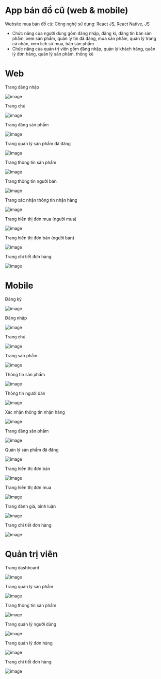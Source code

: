 # App bán đồ cũ (web & mobile)
Website mua bán đồ cũ:
Công nghệ sử dụng: React JS, React Native, JS
- Chức năng của người dùng gồm đăng nhập, đăng kí, đăng tin bán sản phẩm, xem sản phẩm, quản lý tin đã đăng, mua sản phẩm, quản lý trang cá nhân, xem lịch sử mua, bán sản phẩm
- Chức năng của quản trị viên gồm đăng nhập, quản lý khách hàng, quản lý đơn hàng, quản lý sản phẩm, thống kê
# Web
Trang đăng nhập

![image](https://github.com/tlthang281201/cross-platform-app/assets/142721732/a9be6cfc-bf6b-4bf9-ab13-a1a5d605ab72)

Trang chủ

![image](https://github.com/tlthang281201/cross-platform-app/assets/142721732/e5deecb3-72ee-4229-bc5e-348d0ccc27d0)

Trang đăng sản phẩm 

![image](https://github.com/tlthang281201/cross-platform-app/assets/142721732/ad9ac759-2a7e-4105-89ef-3ca76879a0c6)

Trang quản lý sản phẩm đã đăng

![image](https://github.com/tlthang281201/cross-platform-app/assets/142721732/1a35c7fe-978d-4104-a728-ac3a832c6a42)

Trang thông tin sản phẩm

![image](https://github.com/tlthang281201/cross-platform-app/assets/142721732/aa38ad29-bf4a-4e8d-be73-77b5efe336f8)

Trang thông tin người bán

![image](https://github.com/tlthang281201/cross-platform-app/assets/142721732/f97ddd6f-86c0-492f-9583-20d153be08da)

Trang xác nhận thông tin nhận hàng

![image](https://github.com/tlthang281201/cross-platform-app/assets/142721732/c307461d-dce0-4256-9806-def206f2e2dd)

Trang hiển thị đơn mua (người mua)

![image](https://github.com/tlthang281201/cross-platform-app/assets/142721732/f11e1c8e-6a3f-4700-a036-04d7cb5b74ab)

Trang hiển thị đơn bán (người bán)

![image](https://github.com/tlthang281201/cross-platform-app/assets/142721732/084db737-ce2f-4a93-b85f-099b6b6567d0)

Trang chi tiết đơn hàng

![image](https://github.com/tlthang281201/cross-platform-app/assets/142721732/a0175b23-b5bc-470a-b2c7-bbbc1e09eb26)


# Mobile
Đăng ký

![image](https://github.com/tlthang281201/cross-platform-app/assets/142721732/8ff45cc7-c543-4542-99f3-2d90ab67e709)

Đăng nhập

![image](https://github.com/tlthang281201/cross-platform-app/assets/142721732/d2e5cd7b-a8c9-4d8e-bedd-b69d6a487b0b)

Trang chủ

![image](https://github.com/tlthang281201/cross-platform-app/assets/142721732/83d4f6e6-973d-47fe-95c6-216796b03415)

Trang sản phẩm

![image](https://github.com/tlthang281201/cross-platform-app/assets/142721732/fb4fb69c-c8c3-408e-bf21-50ea475679cd)

Thông tin sản phẩm

![image](https://github.com/tlthang281201/cross-platform-app/assets/142721732/f3c00742-9ece-4580-a069-63ed44aca368)

Thông tin người bán

![image](https://github.com/tlthang281201/cross-platform-app/assets/142721732/0fb6e6a5-d9f3-4187-969b-9ad87d14927c)

Xác nhận thông tin nhận hàng

![image](https://github.com/tlthang281201/cross-platform-app/assets/142721732/a88cb1f8-c795-4de9-af5e-63241241fb5d)

Trang đăng sản phẩm

![image](https://github.com/tlthang281201/cross-platform-app/assets/142721732/91dbaed0-6660-4f32-91dc-8c395ecf6d71)

Quản lý sản phẩm đã đăng

![image](https://github.com/tlthang281201/cross-platform-app/assets/142721732/83e9e0e4-d2ab-4348-ad4c-cc4f80076258)

Trang hiển thị đơn bán

![image](https://github.com/tlthang281201/cross-platform-app/assets/142721732/c364014a-aaeb-45f2-b44a-36c5a6722265)

Trang hiển thị đơn mua 

![image](https://github.com/tlthang281201/cross-platform-app/assets/142721732/66746d6e-c012-4179-b7c0-d960c2c2837e)

Trang đánh giá, bình luận

![image](https://github.com/tlthang281201/cross-platform-app/assets/142721732/2bd08f64-521e-4da0-a869-8f4894ae662c)

Trang chi tiết đơn hàng

![image](https://github.com/tlthang281201/cross-platform-app/assets/142721732/21ab814b-b03b-40db-b84d-95075c116d8f)


# Quản trị viên

Trang dashboard

![image](https://github.com/tlthang281201/cross-platform-app/assets/142721732/bb63010b-bc12-4ca2-b1a6-5029bc8c9854)

Trang quản lý sản phẩm

![image](https://github.com/tlthang281201/cross-platform-app/assets/142721732/13ef88b0-a814-4d4b-bddb-bd60a242ddb3)

Trang thông tin sản phẩm

![image](https://github.com/tlthang281201/cross-platform-app/assets/142721732/06aa83d4-6cd0-4eb6-8ca0-c04babf40ba1)

Trang quản lý người dùng

![image](https://github.com/tlthang281201/cross-platform-app/assets/142721732/93dfb10b-b598-492b-b763-42bccb4fd8ac)

Trang quản lý đơn hàng

![image](https://github.com/tlthang281201/cross-platform-app/assets/142721732/6e23d39d-82fa-4041-8155-874a07feb596)

Trang chi tiết đơn hàng

![image](https://github.com/tlthang281201/cross-platform-app/assets/142721732/f3575c72-4f53-4875-bde6-8413b397e89a)





